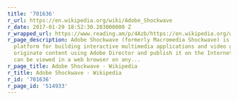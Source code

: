 ```yaml
---
title: '701636'
r_url: https://en.wikipedia.org/wiki/Adobe_Shockwave
r_date: 2017-01-29 18:52:30.203000000 Z
r_wrapped_url: https://www.reading.am/p/4Azb/https://en.wikipedia.org/wiki/Adobe_Shockwave
r_page_description: Adobe Shockwave (formerly Macromedia Shockwave) is a multimedia
  platform for building interactive multimedia applications and video games. Developers
  originate content using Adobe Director and publish it on the Internet. Such content
  can be viewed in a web browser on any...
r_page_title: Adobe Shockwave - Wikipedia
r_title: Adobe Shockwave - Wikipedia
r_id: '701636'
r_page_id: '514933'
---
```


